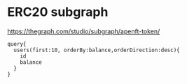# ERC20 subgraph


https://thegraph.com/studio/subgraph/apenft-token/

```
query{
  users(first:10, orderBy:balance,orderDirection:desc){
    id
    balance
  }
}
```
